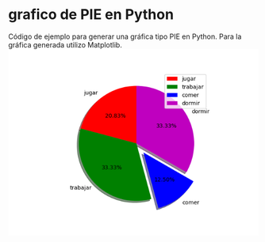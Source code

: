 # grafico de PIE en Python
Código de ejemplo para generar una gráfica tipo PIE en Python. Para la gráfica generada utilizo Matplotlib.
![alt text](https://github.com/pjavier1988/grafico-pie-python/blob/main/Figure_1.png)
